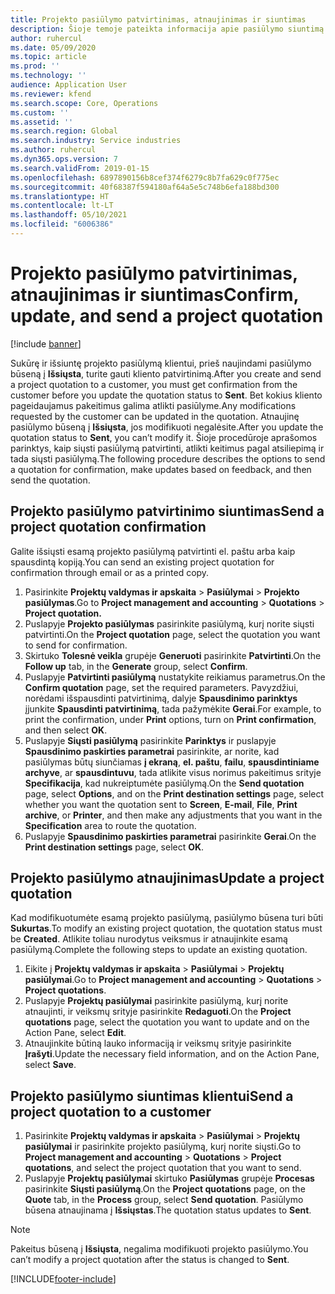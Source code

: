 ```yaml
---
title: Projekto pasiūlymo patvirtinimas, atnaujinimas ir siuntimas
description: Šioje temoje pateikta informacija apie pasiūlymo siuntimą klientui patvirtinti, keisti pagal atsiliepimą, tada iš naujo išsiųsti pasiūlymą.
author: ruhercul
ms.date: 05/09/2020
ms.topic: article
ms.prod: ''
ms.technology: ''
audience: Application User
ms.reviewer: kfend
ms.search.scope: Core, Operations
ms.custom: ''
ms.assetid: ''
ms.search.region: Global
ms.search.industry: Service industries
ms.author: ruhercul
ms.dyn365.ops.version: 7
ms.search.validFrom: 2019-01-15
ms.openlocfilehash: 6897890156b8cef374f6279c8b7fa629c0f775ec
ms.sourcegitcommit: 40f68387f594180af64a5e5c748b6efa188bd300
ms.translationtype: HT
ms.contentlocale: lt-LT
ms.lasthandoff: 05/10/2021
ms.locfileid: "6006386"
---
```

# <a name="confirm-update-and-send-a-project-quotation"></a><span data-ttu-id="99b56-103">Projekto pasiūlymo patvirtinimas, atnaujinimas ir siuntimas</span><span class="sxs-lookup"><span data-stu-id="99b56-103">Confirm, update, and send a project quotation</span></span>

[!include [banner](../includes/banner.md)]

<span data-ttu-id="99b56-104">Sukūrę ir išsiuntę projekto pasiūlymą klientui, prieš naujindami pasiūlymo būseną į **Išsiųsta**, turite gauti kliento patvirtinimą.</span><span class="sxs-lookup"><span data-stu-id="99b56-104">After you create and send a project quotation to a customer, you must get confirmation from the customer before you update the quotation status to **Sent**.</span></span> <span data-ttu-id="99b56-105">Bet kokius kliento pageidaujamus pakeitimus galima atlikti pasiūlyme.</span><span class="sxs-lookup"><span data-stu-id="99b56-105">Any modifications requested by the customer can be updated in the quotation.</span></span> <span data-ttu-id="99b56-106">Atnaujinę pasiūlymo būseną į **Išsiųsta**, jos modifikuoti negalėsite.</span><span class="sxs-lookup"><span data-stu-id="99b56-106">After you update the quotation status to **Sent**, you can’t modify it.</span></span> <span data-ttu-id="99b56-107">Šioje procedūroje aprašomos parinktys, kaip siųsti pasiūlymą patvirtinti, atlikti keitimus pagal atsiliepimą ir tada siųsti pasiūlymą.</span><span class="sxs-lookup"><span data-stu-id="99b56-107">The following procedure describes the options to send a quotation for confirmation, make updates based on feedback, and then send the quotation.</span></span>

## <a name="send-a-project-quotation-confirmation"></a><span data-ttu-id="99b56-108">Projekto pasiūlymo patvirtinimo siuntimas</span><span class="sxs-lookup"><span data-stu-id="99b56-108">Send a project quotation confirmation</span></span>  

<span data-ttu-id="99b56-109">Galite išsiųsti esamą projekto pasiūlymą patvirtinti el. paštu arba kaip spausdintą kopiją.</span><span class="sxs-lookup"><span data-stu-id="99b56-109">You can send an existing project quotation for confirmation through email or as a printed copy.</span></span> 

1. <span data-ttu-id="99b56-110">Pasirinkite **Projektų valdymas ir apskaita** > **Pasiūlymai** > **Projekto pasiūlymas**.</span><span class="sxs-lookup"><span data-stu-id="99b56-110">Go to **Project management and accounting** > **Quotations** > **Project quotation.**</span></span> 
2. <span data-ttu-id="99b56-111">Puslapyje **Projekto pasiūlymas** pasirinkite pasiūlymą, kurį norite siųsti patvirtinti.</span><span class="sxs-lookup"><span data-stu-id="99b56-111">On the **Project quotation** page, select the quotation you want to send for confirmation.</span></span> 
3. <span data-ttu-id="99b56-112">Skirtuko **Tolesnė veikla** grupėje **Generuoti** pasirinkite **Patvirtinti**.</span><span class="sxs-lookup"><span data-stu-id="99b56-112">On the **Follow up** tab, in the **Generate** group, select **Confirm**.</span></span> 
4. <span data-ttu-id="99b56-113">Puslapyje **Patvirtinti pasiūlymą** nustatykite reikiamus parametrus.</span><span class="sxs-lookup"><span data-stu-id="99b56-113">On the **Confirm quotation** page, set the required parameters.</span></span> <span data-ttu-id="99b56-114">Pavyzdžiui, norėdami išspausdinti patvirtinimą, dalyje **Spausdinimo parinktys** įjunkite **Spausdinti patvirtinimą**, tada pažymėkite **Gerai**.</span><span class="sxs-lookup"><span data-stu-id="99b56-114">For example, to print the confirmation, under **Print** options, turn on **Print confirmation**, and then select **OK**.</span></span>
5. <span data-ttu-id="99b56-115">Puslapyje **Siųsti pasiūlymą** pasirinkite **Parinktys** ir puslapyje **Spausdinimo paskirties parametrai** pasirinkite, ar norite, kad pasiūlymas būtų siunčiamas **į ekraną**, **el. paštu**, **failu**, **spausdintiniame archyve**, ar **spausdintuvu**, tada atlikite visus norimus pakeitimus srityje **Specifikacija**, kad nukreiptumėte pasiūlymą.</span><span class="sxs-lookup"><span data-stu-id="99b56-115">On the **Send quotation** page, select **Options**, and on the **Print destination settings** page, select whether you want the quotation sent to **Screen**, **E-mail**, **File**, **Print archive**, or **Printer**, and then make any adjustments that you want in the **Specification** area to route the quotation.</span></span>
6. <span data-ttu-id="99b56-116">Puslapyje **Spausdinimo paskirties parametrai** pasirinkite **Gerai**.</span><span class="sxs-lookup"><span data-stu-id="99b56-116">On the **Print destination settings** page, select **OK**.</span></span>  

## <a name="update-a-project-quotation"></a><span data-ttu-id="99b56-117">Projekto pasiūlymo atnaujinimas</span><span class="sxs-lookup"><span data-stu-id="99b56-117">Update a project quotation</span></span>

<span data-ttu-id="99b56-118">Kad modifikuotumėte esamą projekto pasiūlymą, pasiūlymo būsena turi būti **Sukurtas**.</span><span class="sxs-lookup"><span data-stu-id="99b56-118">To modify an existing project quotation, the quotation status must be **Created**.</span></span> <span data-ttu-id="99b56-119">Atlikite toliau nurodytus veiksmus ir atnaujinkite esamą pasiūlymą.</span><span class="sxs-lookup"><span data-stu-id="99b56-119">Complete the following steps to update an existing quotation.</span></span> 

1. <span data-ttu-id="99b56-120">Eikite į **Projektų valdymas ir apskaita** > **Pasiūlymai** > **Projektų pasiūlymai**.</span><span class="sxs-lookup"><span data-stu-id="99b56-120">Go to **Project management and accounting** > **Quotations** > **Project quotations**.</span></span>
2. <span data-ttu-id="99b56-121">Puslapyje **Projektų pasiūlymai** pasirinkite pasiūlymą, kurį norite atnaujinti, ir veiksmų srityje pasirinkite **Redaguoti**.</span><span class="sxs-lookup"><span data-stu-id="99b56-121">On the **Project quotations** page, select the quotation you want to update and on the Action Pane, select **Edit**.</span></span>
3. <span data-ttu-id="99b56-122">Atnaujinkite būtiną lauko informaciją ir veiksmų srityje pasirinkite **Įrašyti**.</span><span class="sxs-lookup"><span data-stu-id="99b56-122">Update the necessary field information, and on the Action Pane, select **Save**.</span></span>  

## <a name="send-a-project-quotation-to-a-customer"></a><span data-ttu-id="99b56-123">Projekto pasiūlymo siuntimas klientui</span><span class="sxs-lookup"><span data-stu-id="99b56-123">Send a project quotation to a customer</span></span> 

1. <span data-ttu-id="99b56-124">Pasirinkite **Projektų valdymas ir apskaita** > **Pasiūlymai** > **Projektų pasiūlymai** ir pasirinkite projekto pasiūlymą, kurį norite siųsti.</span><span class="sxs-lookup"><span data-stu-id="99b56-124">Go to **Project management and accounting** > **Quotations** > **Project quotations**, and select the project quotation that you want to send.</span></span>
2. <span data-ttu-id="99b56-125">Puslapyje **Projektų pasiūlymai** skirtuko **Pasiūlymas** grupėje **Procesas** pasirinkite **Siųsti pasiūlymą**.</span><span class="sxs-lookup"><span data-stu-id="99b56-125">On the **Project quotations** page, on the **Quote** tab, in the **Process** group, select **Send quotation**.</span></span> <span data-ttu-id="99b56-126">Pasiūlymo būsena atnaujinama į **Išsiųstas**.</span><span class="sxs-lookup"><span data-stu-id="99b56-126">The quotation status updates to **Sent**.</span></span>

> [!NOTE]
> <span data-ttu-id="99b56-127">Pakeitus būseną į **Išsiųsta**, negalima modifikuoti projekto pasiūlymo.</span><span class="sxs-lookup"><span data-stu-id="99b56-127">You can’t modify a project quotation after the status is changed to **Sent**.</span></span>


[!INCLUDE[footer-include](../includes/footer-banner.md)]
